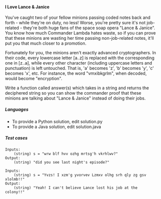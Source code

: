 #### I Love Lance & Janice

You've caught two of your fellow minions passing coded notes back and forth - while they're on duty, no less! Worse, you're pretty sure it's not job-related - they're both huge fans of the space soap opera "Lance & Janice". You know how much Commander Lambda hates waste, so if you can prove that these minions are wasting her time passing non-job-related notes, it'll put you that much closer to a promotion.

Fortunately for you, the minions aren't exactly advanced cryptographers. In their code, every lowercase letter [a..z] is replaced with the corresponding one in [z..a], while every other character (including uppercase letters and punctuation) is left untouched.  That is, 'a' becomes 'z', 'b' becomes 'y', 'c' becomes 'x', etc.  For instance, the word "vmxibkgrlm", when decoded, would become "encryption".

Write a function called answer(s) which takes in a string and returns the deciphered string so you can show the commander proof that these minions are talking about "Lance & Janice" instead of doing their jobs.


##### Languages

- To provide a Python solution, edit solution.py
- To provide a Java solution, edit solution.java

##### Test cases
```
Inputs:
    (string) s = "wrw blf hvv ozhg mrtsg'h vkrhlwv?"
Output:
    (string) "did you see last night's episode?"
```
```
Inputs:
    (string) s = "Yvzs! I xzm'g yvorvev Lzmxv olhg srh qly zg gsv xlolmb!!"
Output:
    (string) "Yeah! I can't believe Lance lost his job at the colony!!"
```
